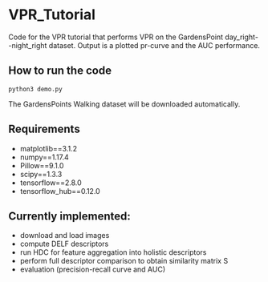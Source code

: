 # VPR_Tutorial
Code for the VPR tutorial that performs VPR on the GardensPoint day_right--night_right dataset. Output is a plotted pr-curve and the AUC performance.

## How to run the code
```
python3 demo.py
```
The GardensPoints Walking dataset will be downloaded automatically.

## Requirements
- matplotlib==3.1.2
- numpy==1.17.4
- Pillow==9.1.0
- scipy==1.3.3
- tensorflow==2.8.0
- tensorflow_hub==0.12.0

## Currently implemented:
- download and load images
- compute DELF descriptors
- run HDC for feature aggregation into holistic descriptors
- perform full descriptor comparison to obtain similarity matrix S
- evaluation (precision-recall curve and AUC)
